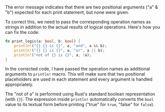 The error message indicates that there are two positional arguments ("a" & "b") expected for each print statement, but none were given. 

To correct this, we need to pass the corresponding operation names as strings in addition to the actual results of logical operations. Here's how you can fix the code:

```rs
fn print_logic(a: bool, b: bool) {
    println!("{} {} is {}", a, "and", a && b);
    println!("{} {} is {}", a, "or", a || b);
    println!("not of {} is {}", a, !a);
}
``` 

In the corrected code, I have passed the operation names as additional arguments to `println!` macro. This will make sure that two positional placeholders are used in each statement and every argument is handled appropriately. 

The "not of a" is performed using Rust's standard boolean representation (with `{}`). The expression inside `println!` automatically converts the `bool` value to its textual form before printing ("true" for `true`, "false" for `false`).

